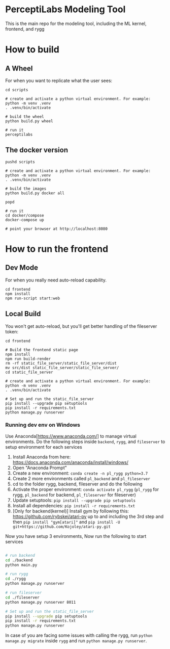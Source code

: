 # PerceptiLabs Modeling Tool

This is the main repo for the modeling tool, including the ML kernel,
frontend, and rygg

# How to build

## A Wheel

For when you want to replicate what the user sees:

```
cd scripts

# create and activate a python virtual environment. For example:
python -m venv .venv
. .venv/bin/activate

# build the wheel
python build.py wheel

# run it
perceptilabs
```

## The docker version

```
pushd scripts

# create and activate a python virtual environment. For example:
python -m venv .venv
. .venv/bin/activate

# build the images
python build.py docker all

popd

# run it
cd docker/compose
docker-compose up

# point your browser at http://localhost:8080
```

# How to run the frontend

## Dev Mode

For when you really need auto-reload capability.

```
cd frontend
npm install
npm run-script start:web
```

## Local Build

You won't get auto-reload, but you'll get better handling of the
fileserver token:

```
cd frontend

# Build the frontend static page
npm install
npm run build-render
rm -rf static_file_server/static_file_server/dist
mv src/dist static_file_server/static_file_server/
cd static_file_server

# create and activate a python virtual environment. For example:
python -m venv .venv
. .venv/bin/activate

# Set up and run the static_file_server
pip install --upgrade pip setuptools
pip install -r requirements.txt
python manage.py runserver
```

### Running dev env on Windows

Use Anaconda[https://www.anaconda.com/] to manage virtual environments.
Do the following steps inside `backend`, `rygg`, and `fileserver` to setup environment for each services

1. Install Anaconda from here: https://docs.anaconda.com/anaconda/install/windows/
2. Open "Anaconda Prompt"
3. Create a new environment: `conda create -n pl_rygg python=3.7`
4. Create 2 more environments called `pl_backend` and `pl_fileserver`
5. cd to the folder rygg, backend, fileserver and do the following
6. Activate the proper environment: `conda activate pl_rygg` (`pl_rygg` for rygg, `pl_backend` for backend, `pl_fileserver` for fileserver)
7. Update setuptools: `pip install --upgrade pip setuptools`
8. Install all dependencies: `pip install -r requirements.txt`
9. [Only for backend(kernel)] Install gym by following this: https://github.com/rybskej/atari-py up to and including the 3rd step and then `pip install "gym[atari]"` and `pip install -U git+https://github.com/Kojoley/atari-py.git`

Now you have setup 3 environments, Now run the following to start services

```sh

# run backend
cd ./backend
python main.py

# run rygg
cd ./rygg
python manage.py runserver

# run fileserver
cd ./fileserver
python manage.py runserver 8011

# Set up and run the static_file_server
pip install --upgrade pip setuptools
pip install -r requirements.txt
python manage.py runserver
```

In case of you are facing some issues with calling the rygg, run `python manage.py migrate` inside `rygg` and run `python manage.py runserver`.
